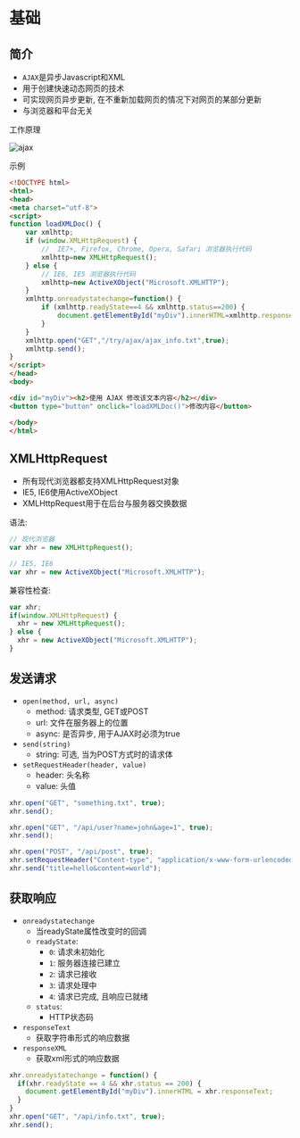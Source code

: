 # 基础

## 简介

* `AJAX`是异步Javascript和XML
* 用于创建快速动态网页的技术
* 可实现网页异步更新, 在不重新加载网页的情况下对网页的某部分更新
* 与浏览器和平台无关

工作原理

![ajax](http://www.runoob.com/images/ajax.gif)


示例

```html
<!DOCTYPE html>
<html>
<head>
<meta charset="utf-8">
<script>
function loadXMLDoc() {
    var xmlhttp;
    if (window.XMLHttpRequest) {
        //  IE7+, Firefox, Chrome, Opera, Safari 浏览器执行代码
        xmlhttp=new XMLHttpRequest();
    } else {
        // IE6, IE5 浏览器执行代码
        xmlhttp=new ActiveXObject("Microsoft.XMLHTTP");
    }
    xmlhttp.onreadystatechange=function() {
        if (xmlhttp.readyState==4 && xmlhttp.status==200) {
            document.getElementById("myDiv").innerHTML=xmlhttp.responseText;
        }
    }
    xmlhttp.open("GET","/try/ajax/ajax_info.txt",true);
    xmlhttp.send();
}
</script>
</head>
<body>

<div id="myDiv"><h2>使用 AJAX 修改该文本内容</h2></div>
<button type="button" onclick="loadXMLDoc()">修改内容</button>

</body>
</html>
``` 

## XMLHttpRequest

* 所有现代浏览器都支持XMLHttpRequest对象
* IE5, IE6使用ActiveXObject
* XMLHttpRequest用于在后台与服务器交换数据

语法:

```javascript
// 现代浏览器
var xhr = new XMLHttpRequest();

// IE5, IE6
var xhr = new ActiveXObject("Microsoft.XMLHTTP");
```

兼容性检查:

```javascript
var xhr;
if(window.XMLHttpRequest) {
  xhr = new XMLHttpRequest();
} else {
  xhr = new ActiveXObject("Microsoft.XMLHTTP");
}
```

## 发送请求

* `open(method, url, async)`
    - method: 请求类型, GET或POST
    - url: 文件在服务器上的位置
    - async: 是否异步, 用于AJAX时必须为true
* `send(string)`
    - string: 可选, 当为POST方式时的请求体
* `setRequestHeader(header, value)`
    - header: 头名称
    - value: 头值

```javascript
xhr.open("GET", "something.txt", true);
xhr.send();

xhr.open("GET", "/api/user?name=john&age=1", true);
xhr.send();

xhr.open("POST", "/api/post", true);
xhr.setRequestHeader("Content-type", "application/x-www-form-urlencoded");
xhr.send("title=hello&content=world");
```

## 获取响应

* `onreadystatechange`
    - 当readyState属性改变时的回调
    - `readyState`:
        - `0`: 请求未初始化
        - `1`: 服务器连接已建立
        - `2`: 请求已接收
        - `3`: 请求处理中
        - `4`: 请求已完成, 且响应已就绪
    - `status`:
        - HTTP状态码
* `responseText`
    - 获取字符串形式的响应数据
* `responseXML`
    - 获取xml形式的响应数据

```javascript
xhr.onreadystatechange = function() {
  if(xhr.readyState == 4 && xhr.status == 200) {
    document.getElementById("myDiv").innerHTML = xhr.responseText;
  }
}
xhr.open("GET", "/api/info.txt", true);
xhr.send();
```
